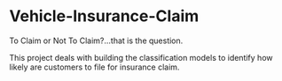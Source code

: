# Vehicle-Insurance-Claim

To Claim or Not To Claim?...that is the question.

This project deals with building the classification models to identify how likely are customers to file for insurance claim.
